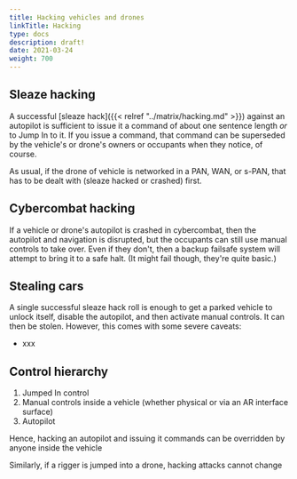 ```yaml
---
title: Hacking vehicles and drones
linkTitle: Hacking
type: docs
description: draft!
date: 2021-03-24
weight: 700
---
```


## Sleaze hacking

A successful [sleaze hack]({{< relref "../matrix/hacking.md" >}}) against an autopilot is sufficient to issue it a command of about one sentence length *or* to Jump In to it. If you issue a command, that command can be superseded by the vehicle's or drone's owners or occupants when they notice, of course. 

As usual, if the drone of vehicle is networked in a PAN, WAN, or s-PAN, that has to be dealt with (sleaze hacked or crashed) first.

## Cybercombat hacking

If a vehicle or drone's autopilot is crashed in cybercombat, then the autopilot and navigation is disrupted, but the occupants can still use manual controls to take over. Even if they don't, then a backup failsafe system will attempt to bring it to a safe halt. (It might fail though, they're quite basic.)

## Stealing cars

A single successful sleaze hack roll is enough to get a parked vehicle to unlock itself, disable the autopilot, and then activate manual controls. It can then be stolen. However, this comes with some severe caveats:

* xxx

## Control hierarchy

1. Jumped In control
2. Manual controls inside a vehicle (whether physical or via an AR interface surface) 
3. Autopilot

Hence, hacking an autopilot and issuing it commands can be overridden by anyone inside the vehicle 

Similarly, if a rigger is jumped into a drone, hacking attacks cannot change 



